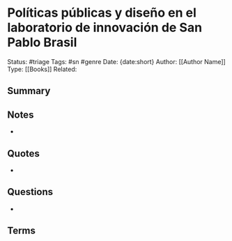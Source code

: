 # Políticas públicas y diseño en el laboratorio de innovación de San Pablo Brasil
Status: #triage
Tags: #sn #genre
Date: {date:short}
Author: [[Author Name]]
Type: [[Books]]
Related: <!-- Links to pages not referenced in the content -->

## Summary
<!-- No more than a couple paragraphs summarizing my thoughts -->


## Notes
<!-- The main content of my thoughts really -->
- 

## Quotes
<!-- Notable quotes with reference to their page or location -->
- 

## Questions
<!-- What remains for you to consider? -->
- 

## Terms
<!-- Links to definition pages -->